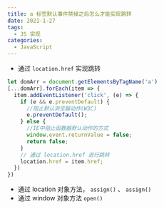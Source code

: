 ```yaml
---
title: a 标签默认事件禁掉之后怎么才能实现跳转
date: 2021-1-27
tags:
  - JS 实现
categories:
  - JavaScript
---
```


- 通过 `location.href` 实现跳转



```javascript
let domArr = document.getElementsByTagName('a')
[...domArr].forEach(item => {
  item.addEventListener('click', (e) => {
    if (e && e.preventDefault) {
      //阻止默认浏览器动作(W3C)
      e.preventDefault();
    } else {
      //IE中阻止函数器默认动作的方式
      window.event.returnValue = false;
      return false;
    }
    // 通过 location.href 进行跳转
    location.href = item.href;
  })
})
```

- 通过 location 对象方法， `assign()` 、 `assign()` 
- 通过 window 对象方法 `open()` 